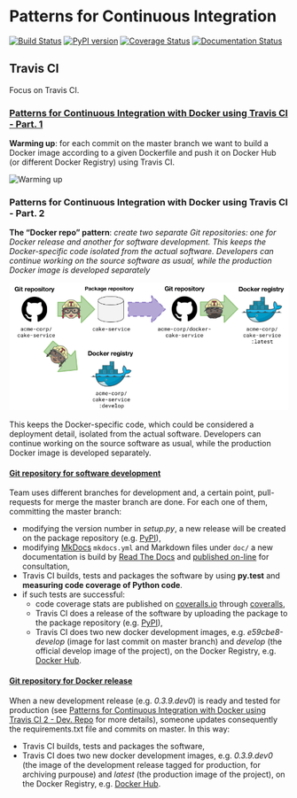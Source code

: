 # Patterns for Continuous Integration

[![Build Status](https://api.travis-ci.org/gtesei/Patterns_for_Continuous_Integration_Docker_Travis_CI_2_DEV.svg?branch=master)](https://travis-ci.org/gtesei/Patterns_for_Continuous_Integration_Docker_Travis_CI_2_DEV)
[![PyPI version](https://badge.fury.io/py/python-dev-docker-project.svg)](https://badge.fury.io/py/python-dev-docker-project)
[![Coverage Status](https://coveralls.io/repos/github/gtesei/Patterns_for_Continuous_Integration_Docker_Travis_CI_2_DEV/badge.svg?branch=master)](https://coveralls.io/github/gtesei/Patterns_for_Continuous_Integration_Docker_Travis_CI_2_DEV?branch=master)
[![Documentation Status](https://readthedocs.org/projects/patterns-for-continuous-integration-docker-travis-ci-2-dev/badge/?version=latest)](https://patterns-for-continuous-integration-docker-travis-ci-2-dev.readthedocs.io/en/latest/?badge=latest)

## Travis CI 

Focus on Travis CI.  

### [Patterns for Continuous Integration with Docker using Travis CI - Part. 1](https://github.com/gtesei/Patterns_for_Continuous_Integration_Docker_Travis_CI_1)

__Warming up__: for each commit on the master branch we want to build a Docker image according to a given Dockerfile and push it on Docker Hub (or different Docker Registry) using Travis CI.

![Warming up](https://raw.githubusercontent.com/gtesei/Patterns_for_Continuous_Integration_Docker_Travis_CI_1/master/img/part_1.png)

### Patterns for Continuous Integration with Docker using Travis CI - Part. 2 

__The “Docker repo” pattern__: _create two separate Git repositories: one for Docker release and another for software development. This keeps the Docker-specific code isolated from the actual software. Developers can continue working on the source software as usual, while the production Docker image is developed separately_

![The “Docker repo” pattern](https://raw.githubusercontent.com/gtesei/Patterns_for_Continuous_Integration_Docker_Travis_CI_2_DEV/master/img/end-to-end-flow.png)

This keeps the Docker-specific code, which could be considered a deployment detail, isolated from the actual software. Developers can continue working on the source software as usual, while the production Docker image is developed separately.

#### [Git repository for software development](https://github.com/gtesei/Patterns_for_Continuous_Integration_Docker_Travis_CI_2_DEV) 

Team uses different branches for development and, a certain point, pull-requests for merge the master branch are done. For each one of them, committing the master branch:
- modifying the version number in _setup.py_, a new release will be created on the package repository (e.g. [PyPI](https://pypi.org/)), 
- modifying [MkDocs](https://www.mkdocs.org/) ```mkdocs.yml``` and Markdown files under ```doc/``` a new documentation is build by [Read The Docs](https://readthedocs.org/) and [published on-line](https://patterns-for-continuous-integration-docker-travis-ci-2-dev.readthedocs.io/en/latest/?badge=latest) for consultation,   
- Travis CI builds, tests and packages the software by using __py.test__ and __measuring code coverage of Python code__.
- if such tests are successful: 
    - code coverage stats are published on [coveralls.io](https://coveralls.io/) through [coveralls](https://pypi.org/project/coveralls/),
    - Travis CI does a release of the software by uploading the package to the package repository (e.g. [PyPI](https://pypi.org/)),
    - Travis CI does two new docker development images, e.g. _e59cbe8-develop_ (image for last commit on master branch) and _develop_ (the official develop image of the project), on the Docker Registry, e.g. [Docker Hub](https://hub.docker.com).

#### [Git repository for Docker release](https://github.com/gtesei/Patterns_for_Continuous_Integration_Docker_Travis_CI_2_PROD) 

When a new development release (e.g. _0.3.9.dev0_) is ready and tested for production (see [Patterns for Continuous Integration with Docker using Travis CI 2 - Dev. Repo](https://github.com/gtesei/Patterns_for_Continuous_Integration_Docker_Travis_CI_2_DEV) for more details), someone updates consequently the requirements.txt file and commits on master. In this way:
- Travis CI builds, tests and packages the software, 
- Travis CI does two new docker development images, e.g. _0.3.9.dev0_ (the image of the development release tagged for production, for archiving purpouse) and _latest_ (the production image of the project), on the Docker Registry, e.g. [Docker Hub](https://hub.docker.com).


